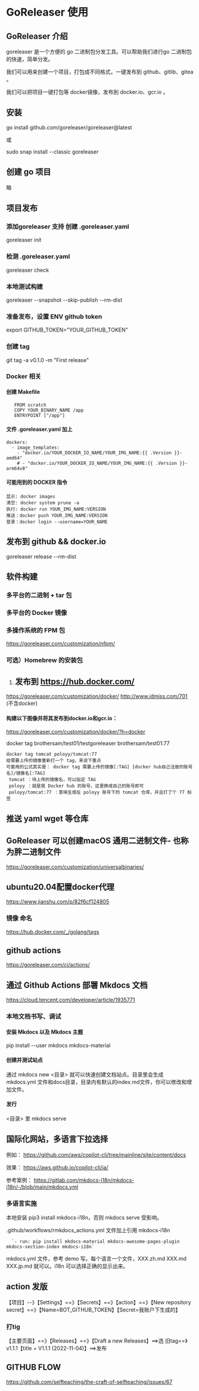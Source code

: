 # GoReleaser 使用

##  GoReleaser 介绍
   goreleaser 是一个方便的 go 二进制包分发工具。可以帮助我们进行go 二进制包的快速，简单分发。
   
   我们可以用来创建一个项目，打包成不同格式，一键发布到 github、gitlib、gitea 。

   我们可以把项目一键打包等 docker镜像，发布到 docker.io、gcr.io 。

## 安装 
   go install github.com/goreleaser/goreleaser@latest

   或

   sudo snap install --classic goreleaser

## 创建 go 项目
   略

## 项目发布
### 添加goreleaser 支持 创建 .goreleaser.yaml
   goreleaser init

### 检测 .goreleaser.yaml
   goreleaser check

### 本地测试构建
   goreleaser --snapshot --skip-publish --rm-dist

### 准备发布，设置 ENV github token 
   export GITHUB_TOKEN="YOUR_GITHUB_TOKEN"
### 创建 tag
   git tag -a v0.1.0 -m "First release"

### Docker 相关
####  创建 Makefile
   ```
      FROM scratch
      COPY YOUR_BINARY_NAME /app
      ENTRYPOINT ["/app"]  
   ```
#### 文件 .goreleaser.yaml 加上
   ```
   dockers:
     - image_templates:
       - "docker.io/YOUR_DOCKER_IO_NAME/YOUR_IMG_NAME:{{ .Version }}-amd64"
       # - "docker.io/YOUR_DOCKER_IO_NAME/YOUR_IMG_NAME:{{ .Version }}-arm64v8" 
   ```
#### 可能用到的 DOCKER 指令
   ```
   显示: docker images
   清空: docker system prune -a
   执行: docker run YOUR_IMG_NAME:VERSION
   推送：docker push YOUR_IMG_NAME:VERSION
   登录：docker login --username=YOUR_NAME
   ```  
## 发布到 github && docker.io
   goreleaser release --rm-dist

## 软件构建
### 多平台的二进制 + tar 包
### 多平台的 Docker 镜像
### 多操作系统的 FPM 包
https://goreleaser.com/customization/nfpm/
### 可选）Homebrew 的安装包

1.   ## 发布到 https://hub.docker.com/
https://goreleaser.com/customization/docker/
http://www.idmiss.com/701   (不含docker)

#### 构建以下图像并将其发布到docker.io和gcr.io：
https://goreleaser.com/customization/docker/?h=docker



docker tag brothersam/test01/testgoreleaser brothersam/test01:77

```
docker tag tomcat poloyy/tomcat:77
给需要上传的镜像重新打一个 tag，来说下重点
可套用的公式其实是： docker tag 需要上传的镜像[:TAG] [docker hub自己注册的账号名]/镜像名[:TAG]
 tomcat ：待上传的镜像名，可以指定 TAG
 poloyy ：就是我 Docker hub 的账号，这里换成自己的账号即可
 poloyy/tomcat:77 ：意味生成在 poloyy 账号下的 tomcat 仓库，并且打了个 77 标签

```

## 推送 yaml wget 等仓库

## GoReleaser 可以创建macOS 通用二进制文件- 也称为胖二进制文件
https://goreleaser.com/customization/universalbinaries/
## ubuntu20.04配置docker代理
https://www.jianshu.com/p/82f6cf124805

###  镜像 命名
https://hub.docker.com/_/golang/tags
##  github actions
https://goreleaser.com/ci/actions/

##  通过 Github Actions 部署 Mkdocs 文档

https://cloud.tencent.com/developer/article/1935771

### 本地文档书写、调试
#### 安装 Mkdocs 以及 Mkdocs 主题
pip install --user mkdocs mkdocs-material
#### 创建并测试站点
通过 mkdocs new <目录> 就可以快速创建文档站点。目录里会生成 mkdocs.yml 文件和docs目录，目录内有默认的index.md文件，你可以修改和增加文件。
#### 发行
<目录> 里 mkdocs serve

## 国际化网站，多语言下拉选择

例如： https://github.com/aws/copilot-cli/tree/mainline/site/content/docs

效果： https://aws.github.io/copilot-cli/ja/

参考案例： https://gitlab.com/mkdocs-i18n/mkdocs-i18n/-/blob/main/mkdocs.yml

### 多语言实施

本地安装 pip3 install mkdocs-i18n，否则 mkdocs serve 受影响。

.github/workflows/rmkdocs_actions.yml 文件加上引用 mkdocs-i18n

      `- run: pip install mkdocs-material mkdocs-awesome-pages-plugin mkdocs-section-index mkdocs-i18n`

mkdocs.yml 文件，参考 demo 写。每个语言一个文件，XXX.zh.md XXX.md XXX.jp.md 就可以。i18n 可以选择正确的显示出来。

## action 发版

【项目】--》【Settings】==》【Secrets】==》【action】==》【New repository secret】==》【Name=BOT_GITHUB_TOKEN】【Secret=我账户下生成的】
### 打tig

【主要页面】==》【Releases】==》【Draft a new Releases】==>选 旧tag==》v1.1.1【title = V1.1.1 (2022-11-04)】==>发布


## GITHUB FLOW

https://github.com/selfteaching/the-craft-of-selfteaching/issues/67    


